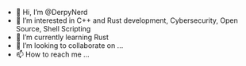 - 👋 Hi, I’m @DerpyNerd
- 👀 I’m interested in C++ and Rust development, Cybersecurity, Open Source, Shell Scripting
- 🌱 I’m currently learning Rust
- 💞️ I’m looking to collaborate on ...
- 📫 How to reach me ...

<!---
DerpyNerd/DerpyNerd is a ✨ special ✨ repository because its `README.md` (this file) appears on your GitHub profile.
You can click the Preview link to take a look at your changes.
--->

